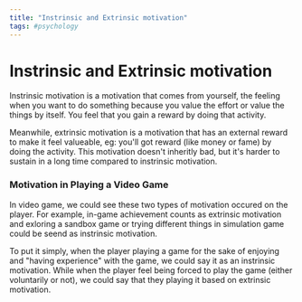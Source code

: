 ```yaml
---
title: "Instrinsic and Extrinsic motivation"
tags: #psychology
---
```


# Instrinsic and Extrinsic motivation

Instrinsic motivation is a motivation that comes from yourself, the feeling when you want to do something because you value the effort or value the things by itself. You feel that you gain a reward by doing that activity.

Meanwhile, extrinsic motivation is a motivation that has an external reward to make it feel valueable, eg: you'll got reward (like money or fame) by doing the activity. This motivation doesn't inheritly bad, but it's harder to sustain in a long time compared to instrinsic motivation.

### Motivation in Playing a Video Game

In video game, we could see these two types of motivation occured on the player. For example, in-game achievement counts as extrinsic motivation and exloring a sandbox game or trying different things in  simulation game could be seend as instrinsic motivation.  

To put it simply, when the player playing a game for the sake of enjoying and "having experience" with the game, we could say it as an instrinsic motivation. While when the player feel being forced to play the game (either voluntarily or not), we could say that they playing it based on extrinsic motivation.